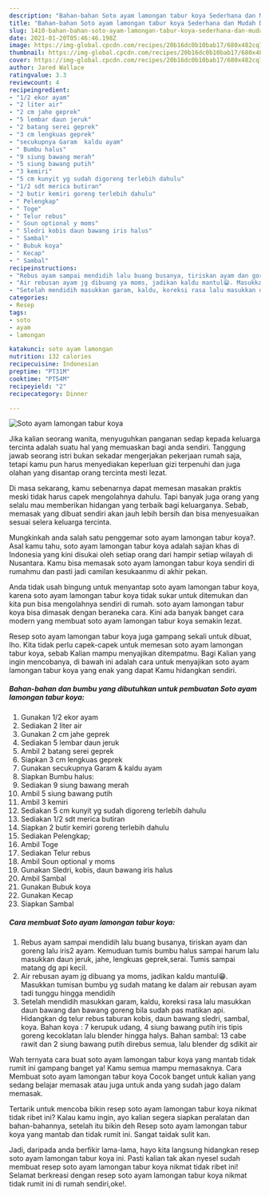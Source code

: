 ```yaml
---
description: "Bahan-bahan Soto ayam lamongan tabur koya Sederhana dan Mudah Dibuat"
title: "Bahan-bahan Soto ayam lamongan tabur koya Sederhana dan Mudah Dibuat"
slug: 1410-bahan-bahan-soto-ayam-lamongan-tabur-koya-sederhana-dan-mudah-dibuat
date: 2021-01-20T05:46:46.198Z
image: https://img-global.cpcdn.com/recipes/20b16dc0b10bab17/680x482cq70/soto-ayam-lamongan-tabur-koya-foto-resep-utama.jpg
thumbnail: https://img-global.cpcdn.com/recipes/20b16dc0b10bab17/680x482cq70/soto-ayam-lamongan-tabur-koya-foto-resep-utama.jpg
cover: https://img-global.cpcdn.com/recipes/20b16dc0b10bab17/680x482cq70/soto-ayam-lamongan-tabur-koya-foto-resep-utama.jpg
author: Jared Wallace
ratingvalue: 3.3
reviewcount: 4
recipeingredient:
- "1/2 ekor ayam"
- "2 liter air"
- "2 cm jahe geprek"
- "5 lembar daun jeruk"
- "2 batang serei geprek"
- "3 cm lengkuas geprek"
- "secukupnya Garam  kaldu ayam"
- " Bumbu halus"
- "9 siung bawang merah"
- "5 siung bawang putih"
- "3 kemiri"
- "5 cm kunyit yg sudah digoreng terlebih dahulu"
- "1/2 sdt merica butiran"
- "2 butir kemiri goreng terlebih dahulu"
- " Pelengkap"
- " Toge"
- " Telur rebus"
- " Soun optional y moms"
- " Sledri kobis daun bawang iris halus"
- " Sambal"
- " Bubuk koya"
- " Kecap"
- " Sambal"
recipeinstructions:
- "Rebus ayam sampai mendidih lalu buang busanya, tiriskan ayam dan goreng lalu iris2 ayam. Kemuduan tumis bumbu halus sampai harum lalu masukkan daun jeruk, jahe, lengkuas geprek,serai. Tumis sampai matang dg api kecil."
- "Air rebusan ayam jg dibuang ya moms, jadikan kaldu mantul😁. Masukkan tumisan bumbu yg sudah matang ke dalam air rebusan ayam tadi tunggu hingga mendidih"
- "Setelah mendidih masukkan garam, kaldu, koreksi rasa lalu masukkan daun bawang dan bawang goreng bila sudah pas matikan api. Hidangkan dg telur rebus taburan kobis, daun bawang sledri, sambal, koya. Bahan koya : 7 kerupuk udang, 4 siung bawang putih iris tipis goreng kecoklatan lalu blender hingga halys. Bahan sambal: 13 cabe rawit dan 2 siung bawang putih direbus semua, lalu blender dg sdikit air"
categories:
- Resep
tags:
- soto
- ayam
- lamongan

katakunci: soto ayam lamongan 
nutrition: 132 calories
recipecuisine: Indonesian
preptime: "PT31M"
cooktime: "PT54M"
recipeyield: "2"
recipecategory: Dinner

---
```



![Soto ayam lamongan tabur koya](https://img-global.cpcdn.com/recipes/20b16dc0b10bab17/680x482cq70/soto-ayam-lamongan-tabur-koya-foto-resep-utama.jpg)

Jika kalian seorang wanita, menyuguhkan panganan sedap kepada keluarga tercinta adalah suatu hal yang memuaskan bagi anda sendiri. Tanggung jawab seorang istri bukan sekadar mengerjakan pekerjaan rumah saja, tetapi kamu pun harus menyediakan keperluan gizi terpenuhi dan juga olahan yang disantap orang tercinta mesti lezat.

Di masa  sekarang, kamu sebenarnya dapat memesan masakan praktis meski tidak harus capek mengolahnya dahulu. Tapi banyak juga orang yang selalu mau memberikan hidangan yang terbaik bagi keluarganya. Sebab, memasak yang dibuat sendiri akan jauh lebih bersih dan bisa menyesuaikan sesuai selera keluarga tercinta. 



Mungkinkah anda salah satu penggemar soto ayam lamongan tabur koya?. Asal kamu tahu, soto ayam lamongan tabur koya adalah sajian khas di Indonesia yang kini disukai oleh setiap orang dari hampir setiap wilayah di Nusantara. Kamu bisa memasak soto ayam lamongan tabur koya sendiri di rumahmu dan pasti jadi camilan kesukaanmu di akhir pekan.

Anda tidak usah bingung untuk menyantap soto ayam lamongan tabur koya, karena soto ayam lamongan tabur koya tidak sukar untuk ditemukan dan kita pun bisa mengolahnya sendiri di rumah. soto ayam lamongan tabur koya bisa dimasak dengan beraneka cara. Kini ada banyak banget cara modern yang membuat soto ayam lamongan tabur koya semakin lezat.

Resep soto ayam lamongan tabur koya juga gampang sekali untuk dibuat, lho. Kita tidak perlu capek-capek untuk memesan soto ayam lamongan tabur koya, sebab Kalian mampu menyajikan ditempatmu. Bagi Kalian yang ingin mencobanya, di bawah ini adalah cara untuk menyajikan soto ayam lamongan tabur koya yang enak yang dapat Kamu hidangkan sendiri.

<!--inarticleads1-->

##### Bahan-bahan dan bumbu yang dibutuhkan untuk pembuatan Soto ayam lamongan tabur koya:

1. Gunakan 1/2 ekor ayam
1. Sediakan 2 liter air
1. Gunakan 2 cm jahe geprek
1. Sediakan 5 lembar daun jeruk
1. Ambil 2 batang serei geprek
1. Siapkan 3 cm lengkuas geprek
1. Gunakan secukupnya Garam &amp; kaldu ayam
1. Siapkan  Bumbu halus:
1. Sediakan 9 siung bawang merah
1. Ambil 5 siung bawang putih
1. Ambil 3 kemiri
1. Sediakan 5 cm kunyit yg sudah digoreng terlebih dahulu
1. Sediakan 1/2 sdt merica butiran
1. Siapkan 2 butir kemiri goreng terlebih dahulu
1. Sediakan  Pelengkap;
1. Ambil  Toge
1. Sediakan  Telur rebus
1. Ambil  Soun optional y moms
1. Gunakan  Sledri, kobis, daun bawang iris halus
1. Ambil  Sambal
1. Gunakan  Bubuk koya
1. Gunakan  Kecap
1. Siapkan  Sambal




<!--inarticleads2-->

##### Cara membuat Soto ayam lamongan tabur koya:

1. Rebus ayam sampai mendidih lalu buang busanya, tiriskan ayam dan goreng lalu iris2 ayam. Kemuduan tumis bumbu halus sampai harum lalu masukkan daun jeruk, jahe, lengkuas geprek,serai. Tumis sampai matang dg api kecil.
1. Air rebusan ayam jg dibuang ya moms, jadikan kaldu mantul😁. Masukkan tumisan bumbu yg sudah matang ke dalam air rebusan ayam tadi tunggu hingga mendidih
1. Setelah mendidih masukkan garam, kaldu, koreksi rasa lalu masukkan daun bawang dan bawang goreng bila sudah pas matikan api. Hidangkan dg telur rebus taburan kobis, daun bawang sledri, sambal, koya. Bahan koya : 7 kerupuk udang, 4 siung bawang putih iris tipis goreng kecoklatan lalu blender hingga halys. Bahan sambal: 13 cabe rawit dan 2 siung bawang putih direbus semua, lalu blender dg sdikit air




Wah ternyata cara buat soto ayam lamongan tabur koya yang mantab tidak rumit ini gampang banget ya! Kamu semua mampu memasaknya. Cara Membuat soto ayam lamongan tabur koya Cocok banget untuk kalian yang sedang belajar memasak atau juga untuk anda yang sudah jago dalam memasak.

Tertarik untuk mencoba bikin resep soto ayam lamongan tabur koya nikmat tidak ribet ini? Kalau kamu ingin, ayo kalian segera siapkan peralatan dan bahan-bahannya, setelah itu bikin deh Resep soto ayam lamongan tabur koya yang mantab dan tidak rumit ini. Sangat taidak sulit kan. 

Jadi, daripada anda berfikir lama-lama, hayo kita langsung hidangkan resep soto ayam lamongan tabur koya ini. Pasti kalian tak akan nyesel sudah membuat resep soto ayam lamongan tabur koya nikmat tidak ribet ini! Selamat berkreasi dengan resep soto ayam lamongan tabur koya nikmat tidak rumit ini di rumah sendiri,oke!.

